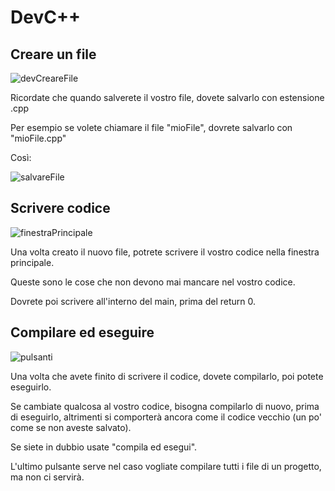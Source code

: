 # DevC++

## Creare un file

![devCreareFile](https://user-images.githubusercontent.com/94620199/199555499-06ab958b-3d0d-48c6-8afa-53595f9837e4.png)

Ricordate che quando salverete il vostro file, dovete salvarlo con estensione .cpp

Per esempio se volete chiamare il file "mioFile", dovrete salvarlo con "mioFile.cpp"

Così:


![salvareFile](https://user-images.githubusercontent.com/94620199/199556264-fe1131b7-6eb2-4937-addb-6266be730f73.png)

## Scrivere codice

![finestraPrincipale](https://user-images.githubusercontent.com/94620199/199556388-1fc2d924-829f-48d3-a4e9-240e8bfd97b3.png)

Una volta creato il nuovo file, potrete scrivere il vostro codice nella finestra principale.

Queste sono le cose che non devono mai mancare nel vostro codice.

Dovrete poi scrivere all'interno del main, prima del return 0.

## Compilare ed eseguire

![pulsanti](https://user-images.githubusercontent.com/94620199/199557272-cfcab1fe-d5a5-4630-bfcf-9c0eefd85281.png)

Una volta che avete finito di scrivere il codice, dovete compilarlo, poi potete eseguirlo.

Se cambiate qualcosa al vostro codice, bisogna compilarlo di nuovo, prima di eseguirlo, altrimenti si comporterà ancora come il codice vecchio (un po' come se non aveste salvato).

Se siete in dubbio usate "compila ed esegui".

L'ultimo pulsante serve nel caso vogliate compilare tutti i file di un progetto, ma non ci servirà.
